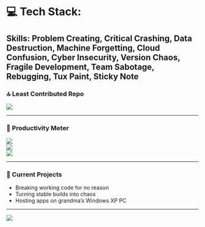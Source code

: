 # 💻 Tech Stack:
Skills: Problem Creating, Critical Crashing, Data Destruction, Machine Forgetting, Cloud Confusion, Cyber Insecurity, Version Chaos, Fragile Development, Team Sabotage, Rebugging, Tux Paint, Sticky Note
---


### 🔝 Least Contributed Repo
![](https://github-contributor-stats.vercel.app/api?username=Divyam-11&limit=1&theme=radical&combine_all_yearly_contributions=false&hide_border=true)

---

### 🐌 Productivity Meter
![](https://img.shields.io/badge/Productivity-0%25-critical)  
![](https://img.shields.io/badge/Bugs%20Introduced-∞-red)  
![](https://img.shields.io/badge/Vibe%20-Coding%20-100%25-blue)

---

### 🧨 Current Projects
- Breaking working code for no reason  
- Turning stable builds into chaos  
- Hosting apps on grandma’s Windows XP PC  

---

[![](https://visitcount.itsvg.in/api?id=Divyam-11&icon=3&color=9)](https://visitcount.itsvg.in)

<!-- Proudly destroyed with GPRM ( https://gprm.itsvg.in ) -->
